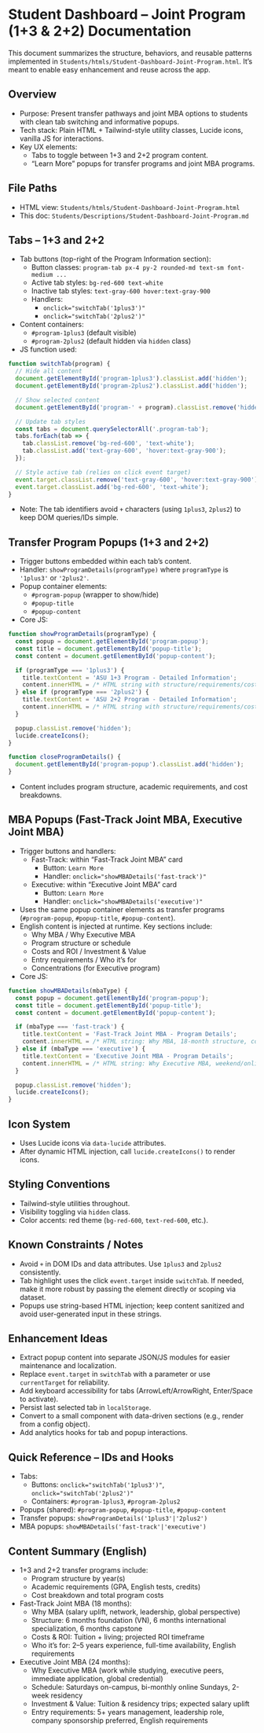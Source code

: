 # Student Dashboard – Joint Program (1+3 & 2+2) Documentation

This document summarizes the structure, behaviors, and reusable patterns implemented in `Students/htmls/Student-Dashboard-Joint-Program.html`. It’s meant to enable easy enhancement and reuse across the app.

## Overview
- Purpose: Present transfer pathways and joint MBA options to students with clean tab switching and informative popups.
- Tech stack: Plain HTML + Tailwind-style utility classes, Lucide icons, vanilla JS for interactions.
- Key UX elements:
  - Tabs to toggle between 1+3 and 2+2 program content.
  - “Learn More” popups for transfer programs and joint MBA programs.

## File Paths
- HTML view: `Students/htmls/Student-Dashboard-Joint-Program.html`
- This doc: `Students/Descriptions/Student-Dashboard-Joint-Program.md`

## Tabs – 1+3 and 2+2
- Tab buttons (top-right of the Program Information section):
  - Button classes: `program-tab px-4 py-2 rounded-md text-sm font-medium ...`
  - Active tab styles: `bg-red-600 text-white`
  - Inactive tab styles: `text-gray-600 hover:text-gray-900`
  - Handlers:
    - `onclick="switchTab('1plus3')"`
    - `onclick="switchTab('2plus2')"`
- Content containers:
  - `#program-1plus3` (default visible)
  - `#program-2plus2` (default hidden via `hidden` class)
- JS function used:
```js
function switchTab(program) {
  // Hide all content
  document.getElementById('program-1plus3').classList.add('hidden');
  document.getElementById('program-2plus2').classList.add('hidden');

  // Show selected content
  document.getElementById('program-' + program).classList.remove('hidden');

  // Update tab styles
  const tabs = document.querySelectorAll('.program-tab');
  tabs.forEach(tab => {
    tab.classList.remove('bg-red-600', 'text-white');
    tab.classList.add('text-gray-600', 'hover:text-gray-900');
  });

  // Style active tab (relies on click event target)
  event.target.classList.remove('text-gray-600', 'hover:text-gray-900');
  event.target.classList.add('bg-red-600', 'text-white');
}
```
- Note: The tab identifiers avoid `+` characters (using `1plus3`, `2plus2`) to keep DOM queries/IDs simple.

## Transfer Program Popups (1+3 and 2+2)
- Trigger buttons embedded within each tab’s content.
- Handler: `showProgramDetails(programType)` where `programType` is `'1plus3'` or `'2plus2'`.
- Popup container elements:
  - `#program-popup` (wrapper to show/hide)
  - `#popup-title`
  - `#popup-content`
- Core JS:
```js
function showProgramDetails(programType) {
  const popup = document.getElementById('program-popup');
  const title = document.getElementById('popup-title');
  const content = document.getElementById('popup-content');

  if (programType === '1plus3') {
    title.textContent = 'ASU 1+3 Program - Detailed Information';
    content.innerHTML = /* HTML string with structure/requirements/costs */;
  } else if (programType === '2plus2') {
    title.textContent = 'ASU 2+2 Program - Detailed Information';
    content.innerHTML = /* HTML string with structure/requirements/costs */;
  }

  popup.classList.remove('hidden');
  lucide.createIcons();
}

function closeProgramDetails() {
  document.getElementById('program-popup').classList.add('hidden');
}
```
- Content includes program structure, academic requirements, and cost breakdowns.

## MBA Popups (Fast-Track Joint MBA, Executive Joint MBA)
- Trigger buttons and handlers:
  - Fast-Track: within “Fast-Track Joint MBA” card
    - Button: `Learn More`
    - Handler: `onclick="showMBADetails('fast-track')"`
  - Executive: within “Executive Joint MBA” card
    - Button: `Learn More`
    - Handler: `onclick="showMBADetails('executive')"`
- Uses the same popup container elements as transfer programs (`#program-popup`, `#popup-title`, `#popup-content`).
- English content is injected at runtime. Key sections include:
  - Why MBA / Why Executive MBA
  - Program structure or schedule
  - Costs and ROI / Investment & Value
  - Entry requirements / Who it’s for
  - Concentrations (for Executive program)
- Core JS:
```js
function showMBADetails(mbaType) {
  const popup = document.getElementById('program-popup');
  const title = document.getElementById('popup-title');
  const content = document.getElementById('popup-content');

  if (mbaType === 'fast-track') {
    title.textContent = 'Fast-Track Joint MBA - Program Details';
    content.innerHTML = /* HTML string: Why MBA, 18-month structure, costs & ROI, who it's for */;
  } else if (mbaType === 'executive') {
    title.textContent = 'Executive Joint MBA - Program Details';
    content.innerHTML = /* HTML string: Why Executive MBA, weekend/online schedule, investment & value, entry requirements, concentrations */;
  }

  popup.classList.remove('hidden');
  lucide.createIcons();
}
```

## Icon System
- Uses Lucide icons via `data-lucide` attributes.
- After dynamic HTML injection, call `lucide.createIcons()` to render icons.

## Styling Conventions
- Tailwind-style utilities throughout.
- Visibility toggling via `hidden` class.
- Color accents: red theme (`bg-red-600`, `text-red-600`, etc.).

## Known Constraints / Notes
- Avoid `+` in DOM IDs and data attributes. Use `1plus3` and `2plus2` consistently.
- Tab highlight uses the click `event.target` inside `switchTab`. If needed, make it more robust by passing the element directly or scoping via dataset.
- Popups use string-based HTML injection; keep content sanitized and avoid user-generated input in these strings.

## Enhancement Ideas
- Extract popup content into separate JSON/JS modules for easier maintenance and localization.
- Replace `event.target` in `switchTab` with a parameter or use `currentTarget` for reliability.
- Add keyboard accessibility for tabs (ArrowLeft/ArrowRight, Enter/Space to activate).
- Persist last selected tab in `localStorage`.
- Convert to a small component with data-driven sections (e.g., render from a config object).
- Add analytics hooks for tab and popup interactions.

## Quick Reference – IDs and Hooks
- Tabs:
  - Buttons: `onclick="switchTab('1plus3')"`, `onclick="switchTab('2plus2')"`
  - Containers: `#program-1plus3`, `#program-2plus2`
- Popups (shared): `#program-popup`, `#popup-title`, `#popup-content`
- Transfer popups: `showProgramDetails('1plus3'|'2plus2')`
- MBA popups: `showMBADetails('fast-track'|'executive')`

## Content Summary (English)
- 1+3 and 2+2 transfer programs include:
  - Program structure by year(s)
  - Academic requirements (GPA, English tests, credits)
  - Cost breakdown and total program costs
- Fast-Track Joint MBA (18 months):
  - Why MBA (salary uplift, network, leadership, global perspective)
  - Structure: 6 months foundation (VN), 6 months international specialization, 6 months capstone
  - Costs & ROI: Tuition + living; projected ROI timeframe
  - Who it’s for: 2–5 years experience, full-time availability, English requirements
- Executive Joint MBA (24 months):
  - Why Executive MBA (work while studying, executive peers, immediate application, global credential)
  - Schedule: Saturdays on-campus, bi-monthly online Sundays, 2-week residency
  - Investment & Value: Tuition & residency trips; expected salary uplift
  - Entry requirements: 5+ years management, leadership role, company sponsorship preferred, English requirements
